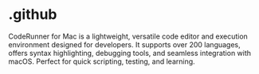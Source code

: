 # .github
CodeRunner for Mac is a lightweight, versatile code editor and execution environment designed for developers. It supports over 200 languages, offers syntax highlighting, debugging tools, and seamless integration with macOS. Perfect for quick scripting, testing, and learning.
